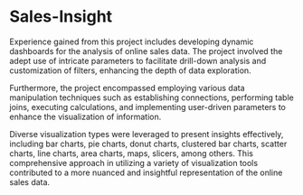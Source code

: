 # Sales-Insight


Experience gained from this project includes developing dynamic dashboards for the analysis of online sales data. The project involved the adept use of intricate parameters to facilitate drill-down analysis and customization of filters, enhancing the depth of data exploration.

Furthermore, the project encompassed employing various data manipulation techniques such as establishing connections, performing table joins, executing calculations, and implementing user-driven parameters to enhance the visualization of information.

Diverse visualization types were leveraged to present insights effectively, including bar charts, pie charts, donut charts, clustered bar charts, scatter charts, line charts, area charts, maps, slicers, among others. This comprehensive approach in utilizing a variety of visualization tools contributed to a more nuanced and insightful representation of the online sales data.



